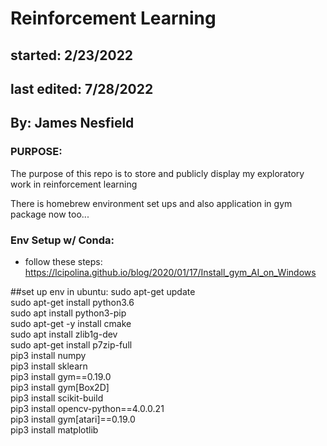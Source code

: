 # Reinforcement Learning

## started: 2/23/2022
## last edited: 7/28/2022

## By: James Nesfield

### PURPOSE: 
The purpose of this repo is to store and publicly display my exploratory work in reinforcement learning 

There is homebrew environment set ups and also application in gym package now too...

### Env Setup w/ Conda:
- follow these steps: https://lcipolina.github.io/blog/2020/01/17/Install_gym_AI_on_Windows

##set up env in ubuntu:
sudo apt-get update<br>
sudo apt-get install python3.6<br>
sudo apt install python3-pip<br>
sudo apt-get -y install cmake<br>
sudo apt install zlib1g-dev<br>
sudo apt-get install p7zip-full<br>
pip3 install numpy<br>
pip3 install sklearn<br>
pip3 install gym==0.19.0<br>
pip3 install gym[Box2D]<br>
pip3 install scikit-build<br>
pip3 install opencv-python==4.0.0.21<br>
pip3 install gym[atari]==0.19.0<br>
pip3 install matplotlib<br>
